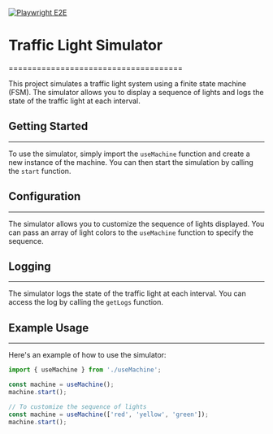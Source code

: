 [![Playwright E2E](https://github.com/teamco/fsm/actions/workflows/playwright.yml/badge.svg)](https://github.com/teamco/fsm/actions/workflows/playwright.yml)

# Traffic Light Simulator
=====================================

This project simulates a traffic light system using a finite state machine (FSM). The simulator allows you to display a sequence of lights and logs the state of the traffic light at each interval.

## Getting Started
---------------

To use the simulator, simply import the `useMachine` function and create a new instance of the machine. You can then start the simulation by calling the `start` function.

## Configuration
-------------

The simulator allows you to customize the sequence of lights displayed. You can pass an array of light colors to the `useMachine` function to specify the sequence.

## Logging
------

The simulator logs the state of the traffic light at each interval. You can access the log by calling the `getLogs` function.

## Example Usage
-------------

Here's an example of how to use the simulator:
```javascript
import { useMachine } from './useMachine';

const machine = useMachine();
machine.start();

// To customize the sequence of lights
const machine = useMachine(['red', 'yellow', 'green']);
machine.start();
```

